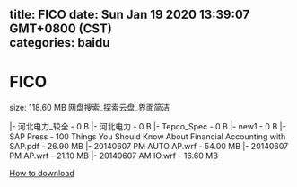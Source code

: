 
title: FICO
date: Sun Jan 19 2020 13:39:07 GMT+0800 (CST)    
categories: baidu
---

# FICO
size: 118.60 MB
 网盘搜索_探索云盘_界面简洁
 
|- 河北电力_较全 - 0 B
|- 河北电力 - 0 B
|- Tepco_Spec - 0 B
|- new1 - 0 B
|- SAP Press - 100 Things You Should Know About Financial Accounting with SAP.pdf - 26.90 MB
|- 20140607 PM AUTO AP.wrf - 54.00 MB
|- 20140607 PM AP.wrf - 21.10 MB
|- 20140607 AM IO.wrf - 16.60 MB

[How to download](https://bpcam.bemobtrk.com/go/2ceec3aa-1ca2-46d6-b9ff-aaa5c184517c?jno=2922)
